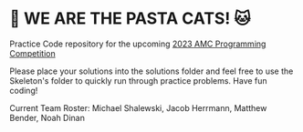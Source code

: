 # 🍝 WE ARE THE PASTA CATS! 🐱

Practice Code repository for the upcoming <a href="https://mu.acm.org/competition" target="_blank">2023 AMC Programming Competition</a>

Please place your solutions into the solutions folder and feel free to use the Skeleton's folder to quickly run through practice problems. Have fun coding!

Current Team Roster: Michael Shalewski, Jacob Herrmann, Matthew Bender, Noah Dinan

